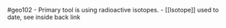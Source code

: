 #geo102 
	- Primary tool is using radioactive isotopes.
	- [[Isotope]] used to date, see inside back link
